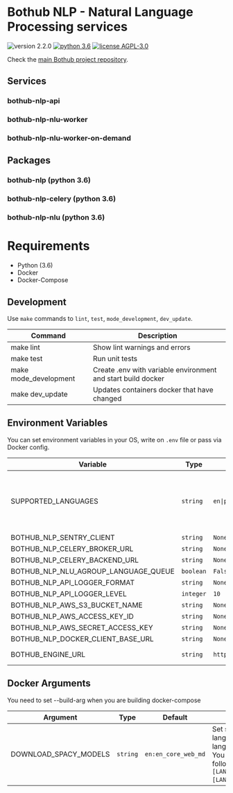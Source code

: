 # Bothub NLP - Natural Language Processing services

![version 2.2.0](https://img.shields.io/badge/version-2.2.0-blue.svg) [![python 3.6](https://img.shields.io/badge/python-3.6-green.svg)](https://docs.python.org/3.6/whatsnew/changelog.html) [![license AGPL-3.0](https://img.shields.io/badge/license-AGPL--3.0-red.svg)](https://github.com/udomobi/bothub-nlp/blob/master/LICENSE)

Check the [main Bothub project repository](https://github.com/Ilhasoft/bothub).


## Services

### bothub-nlp-api

### bothub-nlp-nlu-worker

### bothub-nlp-nlu-worker-on-demand

## Packages

### bothub-nlp (python 3.6)

### bothub-nlp-celery (python 3.6)

### bothub-nlp-nlu (python 3.6)


# Requirements

* Python (3.6)
* Docker
* Docker-Compose

## Development

Use ```make``` commands to ```lint```, ```test```, ```mode_development```, ```dev_update```.

| Command | Description |
|--|--|
| make lint | Show lint warnings and errors
| make test | Run unit tests
| make mode_development | Create .env with variable environment and start build docker
| make dev_update | Updates containers docker that have changed


## Environment Variables

You can set environment variables in your OS, write on ```.env``` file or pass via Docker config.

| Variable | Type | Default | Description |
|--|--|--|--|
| SUPPORTED_LANGUAGES | ```string```| ```en\|pt``` | Set supported languages. Separe languages using ```\|```. You can set location follow the format: ```[LANGUAGE_CODE]:[LANGUAGE_LOCATION]```.
| BOTHUB_NLP_SENTRY_CLIENT | ```string``` | ```None``` | 
| BOTHUB_NLP_CELERY_BROKER_URL | ```string``` | ```None``` | 
| BOTHUB_NLP_CELERY_BACKEND_URL | ```string``` | ```None``` | 
| BOTHUB_NLP_NLU_AGROUP_LANGUAGE_QUEUE | ```boolean``` | ```False``` | 
| BOTHUB_NLP_API_LOGGER_FORMAT | ```string``` | ```None``` | 
| BOTHUB_NLP_API_LOGGER_LEVEL | ```integer``` | ```10``` | 
| BOTHUB_NLP_AWS_S3_BUCKET_NAME | ```string``` | ```None``` | 
| BOTHUB_NLP_AWS_ACCESS_KEY_ID | ```string``` | ```None``` | 
| BOTHUB_NLP_AWS_SECRET_ACCESS_KEY | ```string``` | ```None``` | 
| BOTHUB_NLP_DOCKER_CLIENT_BASE_URL | ```string``` | ```None``` | 
| BOTHUB_ENGINE_URL | ```string```|  ```https://api.bothub.it``` | Bothub-engine API URL


## Docker Arguments

You need to set --build-arg when you are building docker-compose

| Argument | Type | Default | Description |
|--|--|--|--|
| DOWNLOAD_SPACY_MODELS | ```string```|  ```en:en_core_web_md``` | Set supported languages. Separe languages using ```\|```. You can set location follow the format: ```[LANGUAGE_CODE]:[LANGUAGE_LOCATION]```.
